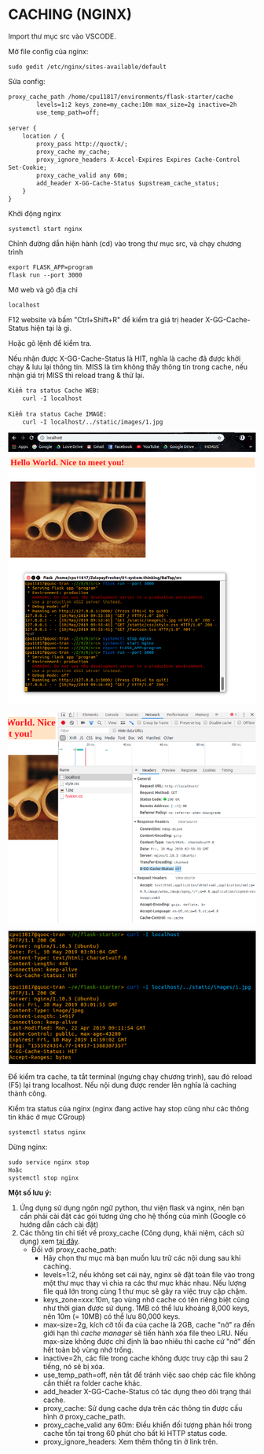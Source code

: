 # CACHING (NGINX)

Import thư mục src vào VSCODE.

Mở file config của nginx:
```
sudo gedit /etc/nginx/sites-available/default
```

Sửa config:
```
proxy_cache_path /home/cpu11817/environments/flask-starter/cache
        levels=1:2 keys_zone=my_cache:10m max_size=2g inactive=2h
        use_temp_path=off;

server {
    location / {
        proxy_pass http://quoctk/;
        proxy_cache my_cache;
        proxy_ignore_headers X-Accel-Expires Expires Cache-Control Set-Cookie; 
        proxy_cache_valid any 60m;
        add_header X-GG-Cache-Status $upstream_cache_status;
    }
}
```

Khởi động nginx
```
systemctl start nginx
```

Chỉnh đường dẫn hiện hành (cd) vào trong thư mục src, và chạy chương trình
```
export FLASK_APP=program
flask run --port 3000
```

Mở web và gõ địa chỉ
```
localhost
```

F12 website và bấm "Ctrl+Shift+R" để kiểm tra giá trị header X-GG-Cache-Status hiện tại là gì.

Hoặc gõ lệnh để kiểm tra. 

Nếu nhận được X-GG-Cache-Status là HIT, nghĩa là cache đã được khởi chạy & lưu lại thông tin. MISS là tìm không thấy thông tin trong cache, nếu nhận giá trị MISS thì reload trang & thử lại.
```
Kiểm tra status Cache WEB:
    curl -I localhost

Kiểm tra status Cache IMAGE:
    curl -I localhost/../static/images/1.jpg
```

![Caching-image-01](images/1.jpg)

![Caching-image-01](images/2.jpg)

![Caching-image-01](images/3.jpg)

Để kiểm tra cache, ta tắt terminal (ngưng chạy chương trình), sau đó reload (F5) lại trang localhost. Nếu nội dung được render lên nghĩa là caching thành công.

Kiểm tra status của nginx (nginx đang active hay stop cũng như các thông tin khác ở mục CGroup)
```
systemctl status nginx
```

Dừng nginx:
```
sudo service nginx stop
Hoặc
systemctl stop nginx
```

**Một số lưu ý:**
1. Ứng dụng sử dụng ngôn ngữ python, thư viện flask và nginx, nên bạn cần phải cài đặt các gói tương ứng cho hệ thống của mình (Google có hướng dẫn cách cài đặt)
2. Các thông tin chi tiết về proxy_cache (Công dụng, khái niệm, cách sử dụng) xem [tại đây](https://www.nginx.com/blog/nginx-caching-guide/).
    * Đối với proxy_cache_path:
      * Hãy chọn thư mục mà bạn muốn lưu trữ các nội dung sau khi caching.
      * levels=1:2, nếu không set cái này, nginx sẽ đặt toàn file vào trong một thư mục thay vì chia ra các thư mục khác nhau. Nếu lượng file quá lớn trong cùng 1 thư mục sẽ gây ra việc truy cập chậm.
      * keys_zone=xxx:10m, tạo vùng nhớ cache có tên riêng biệt cũng như thời gian được sử dụng. 1MB có thể lưu khoảng 8,000 keys, nên 10m (= 10MB) có thể lưu 80,000 keys.
      * max-size=2g, kích cỡ tối đa của cache là 2GB, cache "nở" ra đến giới hạn thì *cache manager* sẽ tiến hành xóa file theo LRU. Nếu max-size không được chỉ định là bao nhiêu thì cache cứ "nở" đến hết toàn bộ vùng nhớ trống.
      * inactive=2h, các file trong cache không được truy cập thì sau 2 tiếng, nó sẽ bị xóa.
      * use_temp_path=off, nên tắt để tránh việc sao chép các file không cần thiết ra folder cache khác.
      * add_header X-GG-Cache-Status có tác dụng theo dõi trạng thái cache.
      * proxy_cache: Sử dụng cache dựa trên các thông tin được cấu hình ở proxy_cache_path.
      * proxy_cache_valid any 60m: Điều khiển đối tượng phản hồi trong cache tồn tại trong 60 phút cho bất kì HTTP status code.
      * proxy_ignore_headers: Xem thêm thông tin ở link trên.


